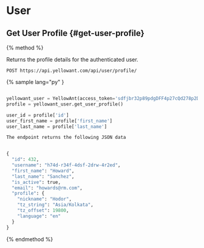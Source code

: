 # User

## Get User Profile {#get-user-profile}

{% method %}

Returns the profile details for the authenticated user.

`POST https://api.yellowant.com/api/user/profile/`



{% sample lang="py" }

```py

yellowant_user = YellowAnt(access_token='sdfjbr32p89pdgDFF4p27cQd278p2DWcnp497f')
profile = yellowant_user.get_user_profile()

user_id = profile['id']
user_first_name = profile['first_name']
user_last_name = profile['last_name']
```

```py
The endpoint returns the following JSON data


{
  "id": 432,
  "username": "h74d-r34f-4dsf-2drw-4r2ed",
  "first_name": "Howard",
  "last_name": "Sanchez",
  "is_active": true,
  "email": "howards@rm.com",
  "profile": {
    "nickname": "Hodor",
    "tz_string": "Asia/Kolkata",
    "tz_offset": 19800,
    "language": "en"
  }
}
```

{% endmethod %}

